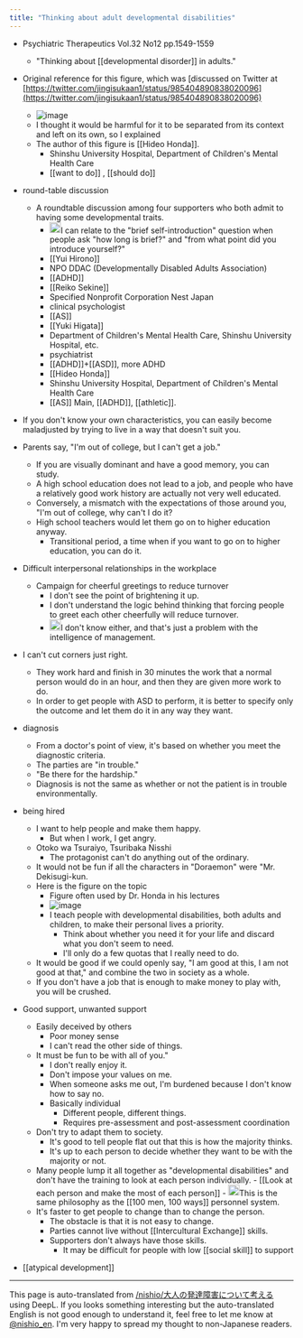 ```yaml
---
title: "Thinking about adult developmental disabilities"
---
```


- Psychiatric Therapeutics Vol.32 No12 pp.1549-1559
    - "Thinking about [[developmental disorder]] in adults."

- Original reference for this figure, which was [discussed on Twitter at [https://twitter.com/jingisukaan1/status/985404890838020096](https://twitter.com/jingisukaan1/status/985404890838020096)
    - ![image](https://gyazo.com/30787ea712efa401369c22ecf492964d/thumb/1000)
    - I thought it would be harmful for it to be separated from its context and left on its own, so I explained
    - The author of this figure is [[Hideo Honda]].
        - Shinshu University Hospital, Department of Children's Mental Health Care
        - [[want to do]] ,  [[should do]]

- round-table discussion
    - A roundtable discussion among four supporters who both admit to having some developmental traits.
        - <img src='https://scrapbox.io/api/pages/nishio-en/nishio/icon' alt='nishio.icon' height="19.5"/>I can relate to the "brief self-introduction" question when people ask "how long is brief?" and "from what point did you introduce yourself?"
        - [[Yui Hirono]]
        - NPO DDAC (Developmentally Disabled Adults Association)
        - [[ADHD]]
        - [[Reiko Sekine]]
        - Specified Nonprofit Corporation Nest Japan
        - clinical psychologist
        - [[AS]]
        - [[Yuki Higata]]
        - Department of Children's Mental Health Care, Shinshu University Hospital, etc.
        - psychiatrist
        - [[ADHD]]+[[ASD]], more ADHD
        - [[Hideo Honda]]
        - Shinshu University Hospital, Department of Children's Mental Health Care
        - [[AS]] Main, [[ADHD]], [[athletic]].

- If you don't know your own characteristics, you can easily become maladjusted by trying to live in a way that doesn't suit you.
- Parents say, "I'm out of college, but I can't get a job."
    - If you are visually dominant and have a good memory, you can study.
    - A high school education does not lead to a job, and people who have a relatively good work history are actually not very well educated.
    - Conversely, a mismatch with the expectations of those around you, "I'm out of college, why can't I do it?
    - High school teachers would let them go on to higher education anyway.
        - Transitional period, a time when if you want to go on to higher education, you can do it.

- Difficult interpersonal relationships in the workplace
    - Campaign for cheerful greetings to reduce turnover
        - I don't see the point of brightening it up.
        - I don't understand the logic behind thinking that forcing people to greet each other cheerfully will reduce turnover.
        - <img src='https://scrapbox.io/api/pages/nishio-en/nishio/icon' alt='nishio.icon' height="19.5"/>I don't know either, and that's just a problem with the intelligence of management.

- I can't cut corners just right.
    - They work hard and finish in 30 minutes the work that a normal person would do in an hour, and then they are given more work to do.
    - In order to get people with ASD to perform, it is better to specify only the outcome and let them do it in any way they want.

- diagnosis
    - From a doctor's point of view, it's based on whether you meet the diagnostic criteria.
    - The parties are "in trouble."
    - "Be there for the hardship."
    - Diagnosis is not the same as whether or not the patient is in trouble environmentally.

- being hired
    - I want to help people and make them happy.
        - But when I work, I get angry.
    - Otoko wa Tsuraiyo, Tsuribaka Nisshi
        - The protagonist can't do anything out of the ordinary.
    - It would not be fun if all the characters in "Doraemon" were "Mr. Dekisugi-kun.
    - Here is the figure on the topic
        - Figure often used by Dr. Honda in his lectures
        - ![image](https://gyazo.com/30787ea712efa401369c22ecf492964d/thumb/1000)
        - I teach people with developmental disabilities, both adults and children, to make their personal lives a priority.
            - Think about whether you need it for your life and discard what you don't seem to need.
            - I'll only do a few quotas that I really need to do.
    - It would be good if we could openly say, "I am good at this, I am not good at that," and combine the two in society as a whole.
    - If you don't have a job that is enough to make money to play with, you will be crushed.

- Good support, unwanted support
    - Easily deceived by others
        - Poor money sense
        - I can't read the other side of things.
    - It must be fun to be with all of you."
        - I don't really enjoy it.
        - Don't impose your values on me.
        - When someone asks me out, I'm burdened because I don't know how to say no.
        - Basically individual
            - Different people, different things.
            - Requires pre-assessment and post-assessment coordination
    - Don't try to adapt them to society.
        - It's good to tell people flat out that this is how the majority thinks.
        - It's up to each person to decide whether they want to be with the majority or not.
    - Many people lump it all together as "developmental disabilities" and don't have the training to look at each person individually.
            - [[Look at each person and make the most of each person]]
            - <img src='https://scrapbox.io/api/pages/nishio-en/nishio/icon' alt='nishio.icon' height="19.5"/>This is the same philosophy as the [[100 men, 100 ways]] personnel system.
    - It's faster to get people to change than to change the person.
        - The obstacle is that it is not easy to change.
        - Parties cannot live without [[Intercultural Exchange]] skills.
        - Supporters don't always have those skills.
            - It may be difficult for people with low [[social skill]] to support

- [[atypical development]]

---
This page is auto-translated from [/nishio/大人の発達障害について考える](https://scrapbox.io/nishio/大人の発達障害について考える) using DeepL. If you looks something interesting but the auto-translated English is not good enough to understand it, feel free to let me know at [@nishio_en](https://twitter.com/nishio_en). I'm very happy to spread my thought to non-Japanese readers.